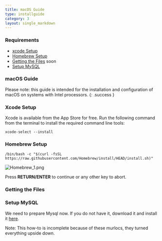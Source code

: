 ```yaml
---
title: macOS Guide
type: installguide
category: 3
layout: single_markdown
---
```


### Requirements

* [xcode Setup](#xcode-setup)
* [Homebrew Setup](#homebrew-setup)
* [Getting the Files](#getting-the-files) soon
* [Setup MySQL](#setup-mysql)

### macOS Guide

Please note: this guide is intended for the installation and configuration of macOS on systems with Intel processors.
{: .success }

### Xcode Setup

Xcode is available from the App Store for free. Run the following command from the terminal to install the required command line tools:

```console
xcode-select --install
```

### Homebrew Setup

```console
/bin/bash -c "$(curl -fsSL https://raw.githubusercontent.com/Homebrew/install/HEAD/install.sh)"
```
![Homebrew_1.png](/Wiki/images/installation.mac/homebrew_1.png)

Press **RETURN/ENTER** to continue or any other key to abort.


### Getting the Files

### Setup MySQL

We need to prepare Mysql now. If you do not have it, download it and install it [here](https://dev.mysql.com/downloads/mysql/).























































































Note: This how-to is incomplete because of these murlocs, they turned everything upside down.
